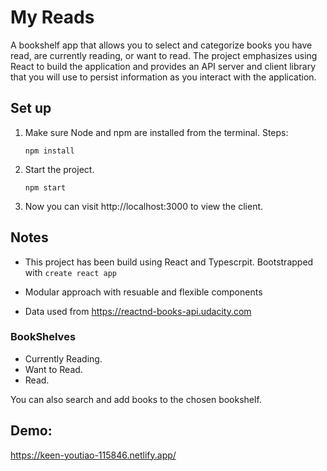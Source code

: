 # My Reads

A bookshelf app that allows you to select and categorize books you have read, are currently reading, or want to read. The project emphasizes using React to build the application and provides an API server and client library that you will use to persist information as you interact with the application.

## Set up
1. Make sure Node and npm are installed from the terminal. Steps:

    ```
    npm install
    ```

2. Start the project.

    ```
    npm start
    ```

3. Now you can visit http://localhost:3000 to view the client.

## Notes

* This project has been build using React and Typescrpit. Bootstrapped with `create react app`

* Modular approach with resuable and flexible components

* Data used from https://reactnd-books-api.udacity.com

### BookShelves

* Currently Reading.
* Want to Read.
* Read.

 You can also search and add books to the chosen bookshelf.

## Demo:
https://keen-youtiao-115846.netlify.app/


